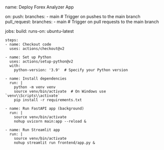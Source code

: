 name: Deploy Forex Analyzer App

on:
  push:
    branches:
      - main  # Trigger on pushes to the main branch
  pull_request:
    branches:
      - main  # Trigger on pull requests to the main branch

jobs:
  build:
    runs-on: ubuntu-latest
    
    steps:
    - name: Checkout code
      uses: actions/checkout@v2

    - name: Set up Python
      uses: actions/setup-python@v2
      with:
        python-version: '3.9'  # Specify your Python version

    - name: Install dependencies
      run: |
        python -m venv venv
        source venv/bin/activate  # On Windows use `venv\\Scripts\\activate`
        pip install -r requirements.txt

    - name: Run FastAPI app (background)
      run: |
        source venv/bin/activate
        nohup uvicorn main:app --reload &
      
    - name: Run Streamlit app
      run: |
        source venv/bin/activate
        nohup streamlit run frontend/app.py &
